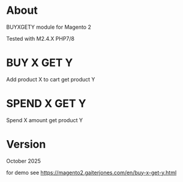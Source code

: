 # About
BUYXGETY module for Magento 2

Tested with M2.4.X PHP7/8

# BUY X GET Y
Add product X to cart get product Y

# SPEND X GET Y
Spend X amount get product Y

# Version
October 2025

for demo see https://magento2.gaiterjones.com/en/buy-x-get-y.html
